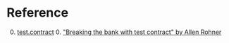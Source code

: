 # Reference

0. [test.contract](https://github.com/griffinbank/test.contract)
   0. ["Breaking the bank with test contract" by Allen Rohner](https://youtu.be/dvHASrrQSzg)

